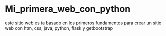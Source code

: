 # Mi_primera_web_con_python
este sitio web es ta basado en los primeros fundamentos para crear un sitio web con htm, css, java, python, flask y getbootstrap
